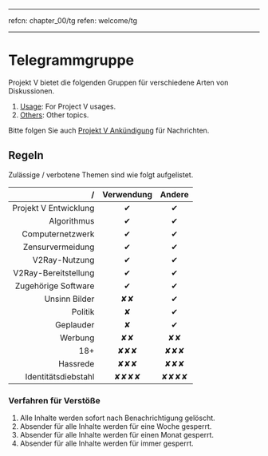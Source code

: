 * * *

refcn: chapter_00/tg refen: welcome/tg

* * *

# Telegrammgruppe

Projekt V bietet die folgenden Gruppen für verschiedene Arten von Diskussionen.

1. [Usage](https://telegram.me/projectv2ray): For Project V usages.
2. [Others](https://t.me/joinchat/DNcazUIYaH80uVfeS716jg): Other topics.

Bitte folgen Sie auch [Projekt V Ankündigung](https://t.me/v2msg) für Nachrichten.

## Regeln

Zulässige / verbotene Themen sind wie folgt aufgelistet.

|                     / | Verwendung | Andere |
| ---------------------:|:----------:|:------:|
| Projekt V Entwicklung |     ✔      |   ✔    |
|           Algorithmus |     ✔      |   ✔    |
|      Computernetzwerk |     ✔      |   ✔    |
|      Zensurvermeidung |     ✔      |   ✔    |
|         V2Ray-Nutzung |     ✔      |   ✔    |
|  V2Ray-Bereitstellung |     ✔      |   ✔    |
|   Zugehörige Software |     ✔      |   ✔    |
|         Unsinn Bilder |     ✘✘     |   ✔    |
|               Politik |     ✘      |   ✔    |
|             Geplauder |     ✘      |   ✔    |
|               Werbung |     ✘✘     |   ✘✘   |
|                   18+ |    ✘✘✘     |  ✘✘✘   |
|              Hassrede |    ✘✘✘     |  ✘✘✘   |
|   Identitätsdiebstahl |    ✘✘✘✘    |  ✘✘✘✘  |

### Verfahren für Verstöße

1. Alle Inhalte werden sofort nach Benachrichtigung gelöscht.
2. Absender für alle Inhalte werden für eine Woche gesperrt.
3. Absender für alle Inhalte werden für einen Monat gesperrt.
4. Absender für alle Inhalte werden für immer gesperrt.